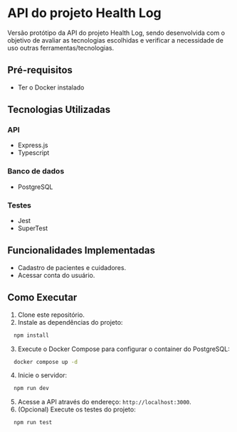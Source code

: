 # API do projeto Health Log

Versão protótipo da API do projeto Health Log, sendo desenvolvida com o objetivo
de avaliar as tecnologias escolhidas e verificar a necessidade de uso outras
ferramentas/tecnologias.

## Pré-requisitos

- Ter o Docker instalado

## Tecnologias Utilizadas

### API

- Express.js
- Typescript

### Banco de dados

- PostgreSQL

### Testes

- Jest
- SuperTest

## Funcionalidades Implementadas

- Cadastro de pacientes e cuidadores.
- Acessar conta do usuário.

## Como Executar

1. Clone este repositório.
2. Instale as dependências do projeto:

```bash
  npm install
```

3. Execute o Docker Compose para configurar o container do PostgreSQL:

```bash
  docker compose up -d
```

4. Inicie o servidor:

```bash
  npm run dev
```

5. Acesse a API através do endereço: `http://localhost:3000`.
6. (Opcional) Execute os testes do projeto:

```bash
  npm run test
```
